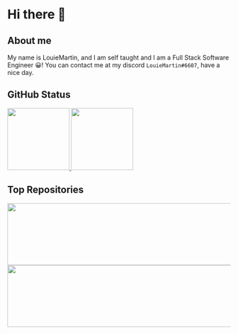 # Hi there 👋

## About me

My name is LouieMartin, and I am self taught and I am a Full Stack Software Engineer 😀!
You can contact me at my discord `LouieMartin#6607`, have a nice day.

## GitHub Status

<a href="https://github.com/anuraghazra/github-readme-stats">
  <img style="height: 10em;" src="https://github-readme-stats.vercel.app/api?username=LouieMartin&show_icons=true" />
  <img style="height: 10em;" src="https://github-readme-stats.vercel.app/api/top-langs/?username=LouieMartin&layout=compact" />
</a>

## Top Repositories

<a href="https://github.com/anuraghazra/github-readme-stats">
  <img style="height: 10em; width: 50em;" src="https://github-readme-stats.vercel.app/api/pin/?username=LouieMartin&repo=vite-vue-template" />
  <img style="height: 10em; width: 50em;" src="https://github-readme-stats.vercel.app/api/pin/?username=LouieMartin&repo=type-graphql-template" />
</a>
